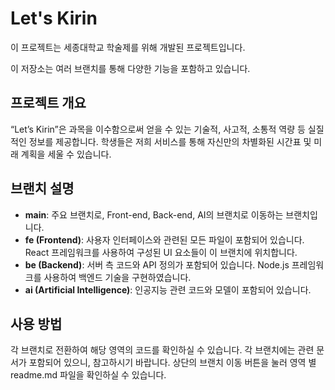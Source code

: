 # Let's Kirin

이 프로젝트는 세종대학교 학술제를 위해 개발된 프로젝트입니다. 

이 저장소는 여러 브랜치를 통해 다양한 기능을 포함하고 있습니다.

## 프로젝트 개요
 “Let’s Kirin”은 과목을 이수함으로써 얻을 수 있는 기술적, 사고적, 소통적 역량 등 실질적인 정보를 제공합니다. 학생들은 저희 서비스를 통해 자신만의 차별화된 시간표 및 미래 계획을 세울 수 있습니다. 

## 브랜치 설명

- **main**: 주요 브랜치로, Front-end, Back-end, AI의 브랜치로 이동하는 브랜치입니다.
- **fe (Frontend)**: 사용자 인터페이스와 관련된 모든 파일이 포함되어 있습니다. React 프레임워크를 사용하여 구성된 UI 요소들이 이 브랜치에 위치합니다.
- **be (Backend)**: 서버 측 코드와 API 정의가 포함되어 있습니다. Node.js 프레임워크를 사용하여 백엔드 기술을 구현하였습니다.
- **ai (Artificial Intelligence)**: 인공지능 관련 코드와 모델이 포함되어 있습니다. 

## 사용 방법

각 브랜치로 전환하여 해당 영역의 코드를 확인하실 수 있습니다. 각 브랜치에는 관련 문서가 포함되어 있으니, 참고하시기 바랍니다. 상단의 브랜치 이동 버튼을 눌러 영역 별 readme.md 파일을 확인하실 수 있습니다.
